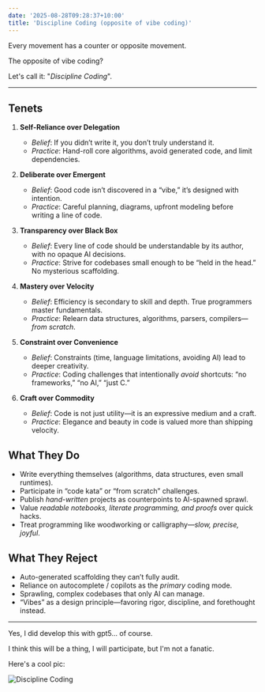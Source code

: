 ```yaml
---
date: '2025-08-28T09:28:37+10:00'
title: 'Discipline Coding (opposite of vibe coding)'
---
```


Every movement has a counter or opposite movement.

The opposite of vibe coding?

Let's call it: "_Discipline Coding_".

---

## **Tenets**

1. **Self-Reliance over Delegation**

   * *Belief*: If you didn’t write it, you don’t truly understand it.
   * *Practice*: Hand-roll core algorithms, avoid generated code, and limit dependencies.

2. **Deliberate over Emergent**

   * *Belief*: Good code isn’t discovered in a “vibe,” it’s designed with intention.
   * *Practice*: Careful planning, diagrams, upfront modeling before writing a line of code.

3. **Transparency over Black Box**

   * *Belief*: Every line of code should be understandable by its author, with no opaque AI decisions.
   * *Practice*: Strive for codebases small enough to be “held in the head.” No mysterious scaffolding.

4. **Mastery over Velocity**

   * *Belief*: Efficiency is secondary to skill and depth. True programmers master fundamentals.
   * *Practice*: Relearn data structures, algorithms, parsers, compilers—*from scratch*.

5. **Constraint over Convenience**

   * *Belief*: Constraints (time, language limitations, avoiding AI) lead to deeper creativity.
   * *Practice*: Coding challenges that intentionally *avoid* shortcuts: “no frameworks,” “no AI,” “just C.”

6. **Craft over Commodity**

   * *Belief*: Code is not just utility—it is an expressive medium and a craft.
   * *Practice*: Elegance and beauty in code is valued more than shipping velocity.

## **What They Do**

* Write everything themselves (algorithms, data structures, even small runtimes).
* Participate in “code kata” or “from scratch” challenges.
* Publish *hand-written* projects as counterpoints to AI-spawned sprawl.
* Value *readable notebooks, literate programming, and proofs* over quick hacks.
* Treat programming like woodworking or calligraphy—*slow, precise, joyful*.

## **What They Reject**

* Auto-generated scaffolding they can’t fully audit.
* Reliance on autocomplete / copilots as the *primary* coding mode.
* Sprawling, complex codebases that only AI can manage.
* “Vibes” as a design principle—favoring rigor, discipline, and forethought instead.

---

Yes, I did develop this with gpt5... of course.

I think this will be a thing, I will participate, but I'm not a fanatic.

Here's a cool pic:

![Discipline Coding](/blog/pics/Discipline-Coding.png)